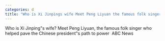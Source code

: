 ```yaml
---
categories: d
title: "Who is Xi Jinpings wife Meet Peng Liyuan the famous folk singer who helped pave the Chinese presidents path to power  ABC News"
---
```

Who is Xi Jinping"s wife? Meet Peng Liyuan, the famous folk singer who helped pave the Chinese president"s path to power&nbsp;&nbsp;ABC News